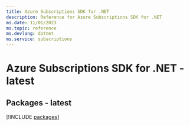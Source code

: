 ```yaml
---
title: Azure Subscriptions SDK for .NET
description: Reference for Azure Subscriptions SDK for .NET
ms.date: 11/01/2023
ms.topic: reference
ms.devlang: dotnet
ms.service: subscriptions
---
```

# Azure Subscriptions SDK for .NET - latest
## Packages - latest
[!INCLUDE [packages](subscriptions-index.md)]